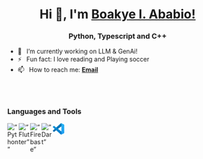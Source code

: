 <h1 align="center"> Hi 👋, I'm <a href="https://www.iababio.dev">Boakye I. Ababio!</a></h1>
<h3 align="center">Python, Typescript and C++ </h3>

- 🔭 &ensp;I’m currently working on LLM & GenAi!
- ⚡ &ensp;Fun fact: I love reading and Playing soccer
- 📫 &ensp;How to reach me: [**Email**][email]


<br />
<br />

### Languages and Tools

<img align="left" alt=“Python” width="26px" src="[https://www.vectorlogo.zone/logos/flutterio/flutterio-icon.svg](https://www.google.com/url?sa=i&url=https%3A%2F%2Fen.m.wikipedia.org%2Fwiki%2FFile%3APython-logo-notext.svg&psig=AOvVaw0GswQqyw7vI1fqaUmjMvnl&ust=1706748593724000&source=images&cd=vfe&opi=89978449&ved=0CBMQjRxqFwoTCNCgsZK0hoQDFQAAAAAdAAAAABAE)" />
<img align="left" alt=“Flutter” width="26px" src="https://www.vectorlogo.zone/logos/flutterio/flutterio-icon.svg" />
<img align="left" alt=“Firebase” width="26px" src="https://www.vectorlogo.zone/logos/firebase/firebase-icon.svg" />
<img align="left" alt=“Dart” width="26px" src="https://www.vectorlogo.zone/logos/dartlang/dartlang-icon.svg" />
<img align="left" alt=“Github” width="26px" src="https://raw.githubusercontent.com/github/explore/80688e429a7d4ef2fca1e82350fe8e3517d3494d/topics/visual-studio-code/visual-studio-code.png" />



<br />
<br />


[email]: mailto:iba-melch@hotmail.com
